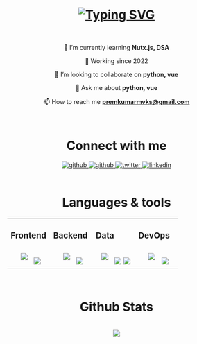 <h1 align="center">
<a href="https://git.io/typing-svg"><img src="https://readme-typing-svg.demolab.com?font=Fira+Code&weight=500&size=30&pause=1000&color=000000&center=true&vCenter=true&random=false&width=435&lines=Hi+%F0%9F%91%8B%2C+I'm+Prem+Kumar" alt="Typing SVG" /></a>
</h1>

<br/>

<div align=center>

  🌱 I’m currently learning **Nutx.js, DSA**
  
  💼 Working since 2022

  👯 I’m looking to collaborate on **python, vue**

  💬 Ask me about **python, vue**

  📫 How to reach me **premkumarmvks@gmail.com**
</div>

<br/>

<h1 align="center">
    Connect with me
</h1>
<div align="center">
<a href="mailto:premkumarmvks@gmail.com" target="_blank">
<img src=https://img.shields.io/badge/Gmail-D14836?style=for-the-badge&logo=gmail&logoColor=white alt=github style="margin-bottom: 5px;" />
</a>
<a href="https://github.com/premgowda98" target="_blank">
<img src=https://img.shields.io/badge/GitHub-100000?style=for-the-badge&logo=github&logoColor=white alt=github style="margin-bottom: 5px;" />
</a>
<a href="https://twitter.com/premgowda98" target="_blank">
<img src=https://img.shields.io/badge/twitter-%2300acee.svg?&style=for-the-badge&logo=twitter&logoColor=white alt=twitter style="margin-bottom: 5px;" />
</a>
<a href="https://linkedin.com/in/premgowda98" target="_blank">
<img src=https://img.shields.io/badge/linkedin-%231E77B5.svg?&style=for-the-badge&logo=linkedin&logoColor=white alt=linkedin style="margin-bottom: 5px;" />
</a>  
</div> 

<br/>


<h1 align="center">
    Languages & tools
</h1> 
<table align="center"><tr><td valign="top" width="25%">



### Frontend  
<div align="center"> 
<a href="https://github.com/premgowda98" target="_blank"><img style="margin: 10px" src="https://skillicons.dev/icons?i=html,css,js,vue,nuxt&perline=2"/></a> 

<img src="https://img.shields.io/badge/Streamlit-FF4B4B?style=for-the-badge&logo=Streamlit&logoColor=white"/> 

</div>

</td><td valign="top" width="25%">



### Backend  
<div align="center"> 
<a href="https://github.com/premgowda98" target="_blank"><img style="margin: 10px" src="https://skillicons.dev/icons?i=py,git,supabase,mongodb,selenium,redis&perline=2"/></a>

<img src="https://img.shields.io/badge/fastapi-109989?style=for-the-badge&logo=FASTAPI&logoColor=white"/> 
</div>

</td><td valign="top" width="25%">

### Data  
<div align="center"> 
<a href="https://github.com/premgowda98" target="_blank"><img style="margin: 10px" src="https://skillicons.dev/icons?i=py,sklearn,tensorflow,opencv&perline=2"/></a>

<img src="https://img.shields.io/badge/PowerBI-F2C811?style=for-the-badge&logo=Power%20BI&logoColor=white"/>

<img src="https://img.shields.io/badge/Pandas-2C2D72?style=for-the-badge&logo=pandas&logoColor=white"/> 
</div>
</div>


</td><td valign="top" width="25%">



### DevOps  
<div align="center"> 
<a href="https://github.com/premgowda98" target="_blank"><img style="margin: 10px" src="https://skillicons.dev/icons?i=azure,docker,nginx&perline=2"/></a>

<img src="https://img.shields.io/badge/ngrok-140648?style=for-the-badge&logo=Ngrok&logoColor=white"/> 

</div>
</td></tr></table>  

<br/> 

<h1 align="center">
    Github Stats 
</h1> 
<br/> 
<div align="center"><img src="https://github-readme-stats.vercel.app/api?username=premgowda98&show_icons=true&count_private=true&hide_border=true&rank_icon=github&border_radius=20" align="center" /></div>  

<br/>  